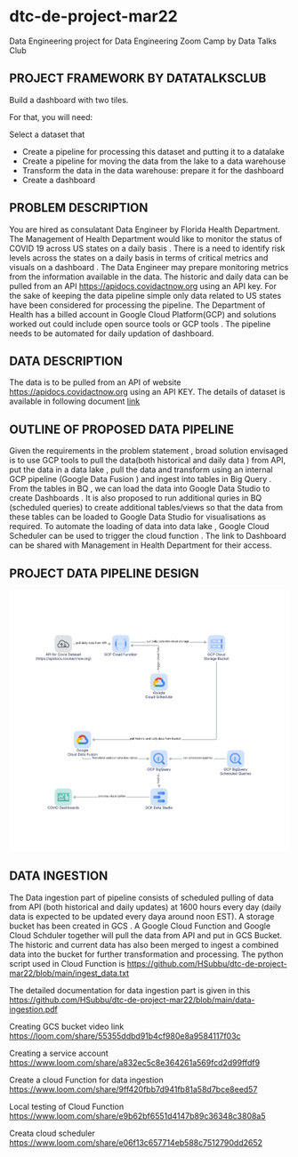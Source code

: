# dtc-de-project-mar22
Data Engineering project for Data Engineering Zoom Camp by Data Talks Club

## PROJECT FRAMEWORK BY DATATALKSCLUB
Build a dashboard with two tiles.

For that, you will need:

Select a dataset that 
* Create a pipeline for processing this dataset and putting it to a datalake
* Create a pipeline for moving the data from the lake to a data warehouse
* Transform the data in the data warehouse: prepare it for the dashboard
* Create a dashboard

## PROBLEM DESCRIPTION

You are hired as consulatant Data Engineer by Florida Health Department. The Management of Health Department would like to monitor the status of COVID 19 across US states on a daily basis . There is a need to identify risk levels across the states on a daily basis in terms of critical metrics and visuals on a dashboard . The Data Engineer may prepare monitoring metrics from the information available in the data. The historic and daily data can be pulled from an API https://apidocs.covidactnow.org using an API key. For the sake of keeping the data pipeline simple only data related to US states have been considered for processing the pipeline. The Department of Health has a billed account in Google Cloud Platform(GCP) and solutions worked out could include open source tools or GCP tools . The pipeline needs to be automated for daily updation of dashboard. 

## DATA DESCRIPTION

The data is to be pulled from an API of website https://apidocs.covidactnow.org using an API KEY. The details of dataset is available in following document
[link](https://github.com/HSubbu/dtc-de-project-mar22/blob/main/data-description.pdf)

## OUTLINE OF PROPOSED DATA PIPELINE 

Given the requirements in the problem statement , broad solution envisaged is to use GCP tools to pull the data(both historical and daily data ) from API, put the data in a data lake , pull the data and transform using an internal GCP pipeline (Google Data Fusion ) and ingest into tables in Big Query . From the tables in BQ , we can load the data into Google Data Studio to create Dashboards . It is also proposed to run additional quries in BQ (scheduled queries) to create additional tables/views so that the data from these tables can be loaded to Google Data Studio for visualisations as required. To automate the loading of data into data lake , Google Cloud Scheduler can be used to trigger the cloud function . The link to Dashboard can be shared with Management in Health Department for their access. 

## PROJECT DATA PIPELINE DESIGN 

![alt text](https://github.com/HSubbu/dtc-de-project-mar22/blob/main/dtc-de-project.png)

## DATA INGESTION 
The Data ingestion part of pipeline consists of scheduled pulling of data from API (both historical and daily updates) at 1600 hours every day (daily data is expected to be updated every daya around noon EST). A storage bucket has been created in GCS . A Google Cloud Function and Google Cloud Schduler together will pull the data from API and put in GCS Bucket. The historic and current data has also been merged to ingest a combined data into the bucket for further transformation and processing. The python script used in Cloud Function is https://github.com/HSubbu/dtc-de-project-mar22/blob/main/ingest_data.txt 

The detailed documentation for data ingestion part is given in this https://github.com/HSubbu/dtc-de-project-mar22/blob/main/data-ingestion.pdf

Creating GCS bucket video link https://loom.com/share/55355ddbd91b4cf980e8a9584117f03c 

Creating a service account https://www.loom.com/share/a832ec5c8e364261a569fcd2d99ffdf9

Create a cloud Function for data ingestion https://www.loom.com/share/9ff420fbb7d941fb81a58d7bce8eed57

Local testing of Cloud Function https://www.loom.com/share/e9b62bf6551d4147b89c36348c3808a5

Creata cloud scheduler https://www.loom.com/share/e06f13c657714eb588c7512790dd2652


